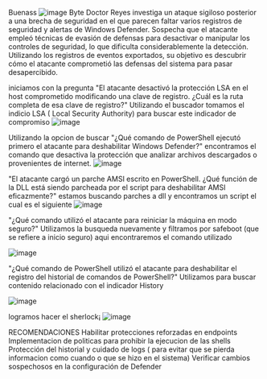 Buenass
![image](https://github.com/user-attachments/assets/f00637c7-7e85-4333-aa08-a472a831faab)
Byte Doctor Reyes investiga un ataque sigiloso posterior a una brecha de seguridad en el que parecen faltar varios registros de seguridad y alertas de Windows Defender. Sospecha que el atacante empleó técnicas de evasión de defensas para desactivar o manipular los controles de seguridad, lo que dificulta considerablemente la detección. Utilizando los registros de eventos exportados, su objetivo es descubrir cómo el atacante comprometió las defensas del sistema para pasar desapercibido.

iniciamos con la pregunta "El atacante desactivó la protección LSA en el host comprometido modificando una clave de registro. ¿Cuál es la ruta completa de esa clave de registro?" Utilizando el buscador tomamos el indicio LSA ( Local Security Authority) para buscar este indicador de compromiso
![image](https://github.com/user-attachments/assets/ab274f6d-0e62-450b-a668-5389fb898dbe)

Utilizando la opcion de buscar "¿Qué comando de PowerShell ejecutó primero el atacante para deshabilitar Windows Defender?" encontramos el comando que desactiva la protección que analizar archivos descargados o provenientes de internet. 
![image](https://github.com/user-attachments/assets/510a681a-d579-44dd-94a3-6a5a0f96b0f9)

"El atacante cargó un parche AMSI escrito en PowerShell. ¿Qué función de la DLL está siendo parcheada por el script para deshabilitar AMSI eficazmente?" estamos buscando parches a dll y encontramos un script el cual es el siguiente
![image](https://github.com/user-attachments/assets/97f03519-950f-460a-aa26-684212f46018)

"¿Qué comando utilizó el atacante para reiniciar la máquina en modo seguro?" Utilizamos la busqueda nuevamente y filtramos por safeboot (que se refiere a inicio seguro) aqui encontraremos el comando utilizado

![image](https://github.com/user-attachments/assets/59531c3c-a27c-4460-83cf-d8d22d627d0c)

"¿Qué comando de PowerShell utilizó el atacante para deshabilitar el registro del historial de comandos de PowerShell?" Utilizamos para buscar contenido relacionado con el indicador History

![image](https://github.com/user-attachments/assets/501b2c16-68ec-49fc-a29a-a70853c18ab9)

logramos hacer el sherlock¡
![image](https://github.com/user-attachments/assets/6eccf3d9-a6ec-4f85-99f9-bdf0384755a3)

RECOMENDACIONES 
Habilitar protecciones reforzadas en endpoints
Implementacion de politicas para prohibir la ejecucion de las shells
Protección del historial y cuidado de logs ( para evitar que se pierda informacion como cuando o que se hizo en el sistema)
Verificar cambios sospechosos en la configuración de Defender
